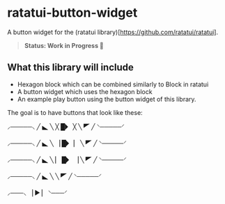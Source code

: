 # ratatui-button-widget
A button widget for the (ratatui library)[https://github.com/ratatui/ratatui]. 

> **Status: Work in Progress 🚧**

## What this library will include
- Hexagon block which can be combined similarly to Block in ratatui
- A button widget which uses the hexagon block
- An example play button using the button widget of this library.

The goal is to have buttons that look like these:

  ⸝─────⸜
 ╱   🬿   ╲
╳    █🭬   ╳
 ╲   🭚   ╱
  ⸌─────⸍

  ⸝─────⸜
 ╱   🬿   ╲
▕    █🭬   ▏
 ╲   🭚   ╱
  ⸌─────⸍

  ⸝─────⸜
 ╱   🬿   ╲
 ▏   █🭬  ▕
 ╲   🭚   ╱
  ⸌─────⸍

  ⸝─────⸜
 ╱   🬿   ╲
 ╲   🭚   ╱
  ⸌─────⸍

  ⸝───⸜
 ▕  ▶  ▏ 
  ⸌───⸍


